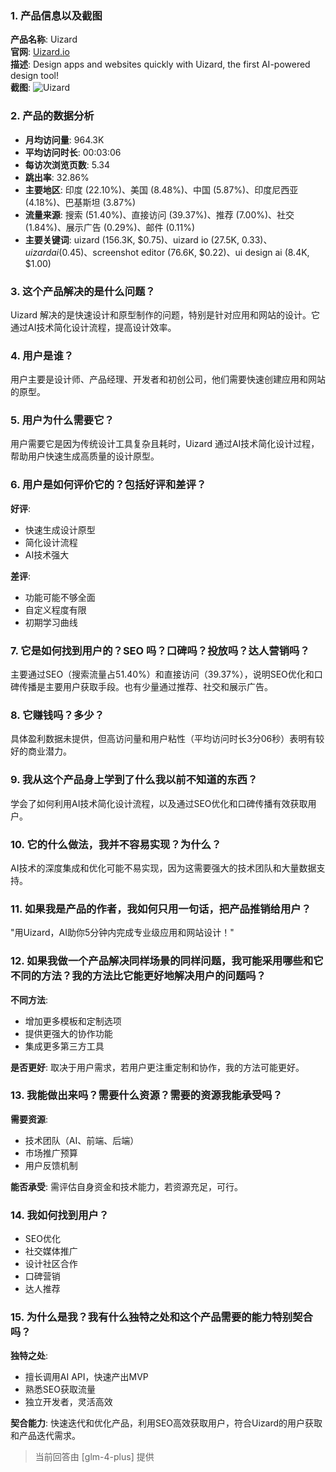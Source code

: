 ### 1. 产品信息以及截图

**产品名称**: Uizard  
**官网**: [Uizard.io](https://uizard.io)  
**描述**: Design apps and websites quickly with Uizard, the first AI-powered design tool!  
**截图**: ![Uizard](https://cdn-images.toolify.ai/image/f786c34832771137b6acc92a3d2b0352.jpeg)

### 2. 产品的数据分析

- **月均访问量**: 964.3K
- **平均访问时长**: 00:03:06
- **每访次浏览页数**: 5.34
- **跳出率**: 32.86%
- **主要地区**: 印度 (22.10%)、美国 (8.48%)、中国 (5.87%)、印度尼西亚 (4.18%)、巴基斯坦 (3.87%)
- **流量来源**: 搜索 (51.40%)、直接访问 (39.37%)、推荐 (7.00%)、社交 (1.84%)、展示广告 (0.29%)、邮件 (0.11%)
- **主要关键词**: uizard (156.3K, $0.75)、uizard io (27.5K, $0.33)、uizard ai ($0.45)、screenshot editor (76.6K, $0.22)、ui design ai (8.4K, $1.00)

### 3. 这个产品解决的是什么问题？

Uizard 解决的是快速设计和原型制作的问题，特别是针对应用和网站的设计。它通过AI技术简化设计流程，提高设计效率。

### 4. 用户是谁？

用户主要是设计师、产品经理、开发者和初创公司，他们需要快速创建应用和网站的原型。

### 5. 用户为什么需要它？

用户需要它是因为传统设计工具复杂且耗时，Uizard 通过AI技术简化设计过程，帮助用户快速生成高质量的设计原型。

### 6. 用户是如何评价它的？包括好评和差评？

**好评**:
- 快速生成设计原型
- 简化设计流程
- AI技术强大

**差评**:
- 功能可能不够全面
- 自定义程度有限
- 初期学习曲线

### 7. 它是如何找到用户的？SEO 吗？口碑吗？投放吗？达人营销吗？

主要通过SEO（搜索流量占51.40%）和直接访问（39.37%），说明SEO优化和口碑传播是主要用户获取手段。也有少量通过推荐、社交和展示广告。

### 8. 它赚钱吗？多少？

具体盈利数据未提供，但高访问量和用户粘性（平均访问时长3分06秒）表明有较好的商业潜力。

### 9. 我从这个产品身上学到了什么我以前不知道的东西？

学会了如何利用AI技术简化设计流程，以及通过SEO优化和口碑传播有效获取用户。

### 10. 它的什么做法，我并不容易实现？为什么？

AI技术的深度集成和优化可能不易实现，因为这需要强大的技术团队和大量数据支持。

### 11. 如果我是产品的作者，我如何只用一句话，把产品推销给用户？

"用Uizard，AI助你5分钟内完成专业级应用和网站设计！"

### 12. 如果我做一个产品解决同样场景的同样问题，我可能采用哪些和它不同的方法？我的方法比它能更好地解决用户的问题吗？

**不同方法**:
- 增加更多模板和定制选项
- 提供更强大的协作功能
- 集成更多第三方工具

**是否更好**:
取决于用户需求，若用户更注重定制和协作，我的方法可能更好。

### 13. 我能做出来吗？需要什么资源？需要的资源我能承受吗？

**需要资源**:
- 技术团队（AI、前端、后端）
- 市场推广预算
- 用户反馈机制

**能否承受**:
需评估自身资金和技术能力，若资源充足，可行。

### 14. 我如何找到用户？

- SEO优化
- 社交媒体推广
- 设计社区合作
- 口碑营销
- 达人推荐

### 15. 为什么是我？我有什么独特之处和这个产品需要的能力特别契合吗？

**独特之处**:
- 擅长调用AI API，快速产出MVP
- 熟悉SEO获取流量
- 独立开发者，灵活高效

**契合能力**:
快速迭代和优化产品，利用SEO高效获取用户，符合Uizard的用户获取和产品迭代需求。

> 当前回答由 [glm-4-plus] 提供